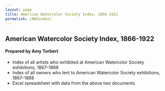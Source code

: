 ```yaml
---
layout: page
title: American Watercolor Society Index, 1866-1922
permalink: /AWSindex/
---
```


## American Watercolor Society Index, 1866-1922
#### Prepared by Amy Torbert

+ Index of all artists who exhibited at American Watercolor Society exhibitions, 1867–1888 
+ Index of all owners who lent to American Watercolor Society exhibitions, 1867–1888 
+ Excel spreadsheet with data from the above two documents 
